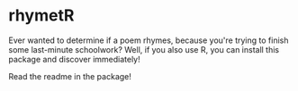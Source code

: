 rhymetR
=======

Ever wanted to determine if a poem rhymes, because you're trying to finish some last-minute schoolwork? Well, if you also use R, you can install this package and discover immediately!


Read the readme in the package!
